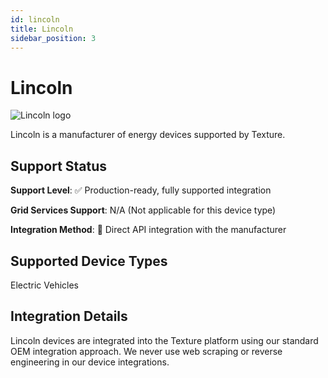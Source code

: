 ```yaml
---
id: lincoln
title: Lincoln
sidebar_position: 3
---
```


# Lincoln

<div style={{ textAlign: 'center', margin: '20px 0' }}>
  <img 
    src="https://device.cms.texture.energy/logo/%20Lincoln%20Vector%20Icon.svg" 
    alt="Lincoln logo" 
    style={{ maxWidth: '200px', maxHeight: '150px' }}
  />
</div>

Lincoln is a manufacturer of energy devices supported by Texture.



## Support Status

**Support Level**: ✅ Production-ready, fully supported integration

**Grid Services Support**: N/A (Not applicable for this device type)

**Integration Method**: 🔌 Direct API integration with the manufacturer

## Supported Device Types

Electric Vehicles

## Integration Details

Lincoln devices are integrated into the Texture platform using our standard OEM integration approach. We never use web scraping or reverse engineering in our device integrations.



